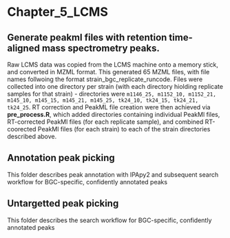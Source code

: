 # Chapter_5_LCMS
## Generate peakml files with retention time-aligned mass spectrometry peaks.
Raw LCMS data was copied from the LCMS machine onto a memory stick, and converted in MZML format.  This generated 65 MZML files, with file names follwoing the format strain_bgc_replicate_runcode.  Files were collected into one directory per strain (with each directory hiolding replicate samples for that strain) - directories were
```m1146_25, m1152_10, m1152_21, m145_10, m145_15, m145_21, m145_25, tk24_10, tk24_15, tk24_21, tk24_25```.  RT correction and PeakML file creation were then achieved via **pre_process.R**, which added directories containing individual PeakMl files, RT-corrected PeakMl files (for each replicate sample), and combined RT-coorected PeakMl files (for each strain) to each of the strain directories described above. 

## Annotation peak picking
This folder describes peak annotation with IPApy2 and subsequent search workflow for BGC-specific, confidently annotated peaks 

## Untargetted peak picking
This folder describes the search workflow for BGC-specific, confidently annotated peaks 
